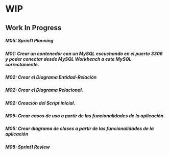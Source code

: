 # WIP
## Work In Progress

##### M05: Sprint1 Planning

##### M01: Crear un contenedor con un MySQL escuchando en el puerto 3306 y poder conectar desde MySQL Workbench a este MySQL correctamente.

##### M02: Crear el Diagrama Entidad-Relación

##### M02: Crear el Diagrama Relacional.

##### M02: Creación del Script inicial.

##### M05: Crear casos de uso a partir de las funcionalidades de la aplicación.

##### M05: Crear diagrama de clases a partir de las funcionalidades de la aplicación

##### M05: Sprint1 Review
